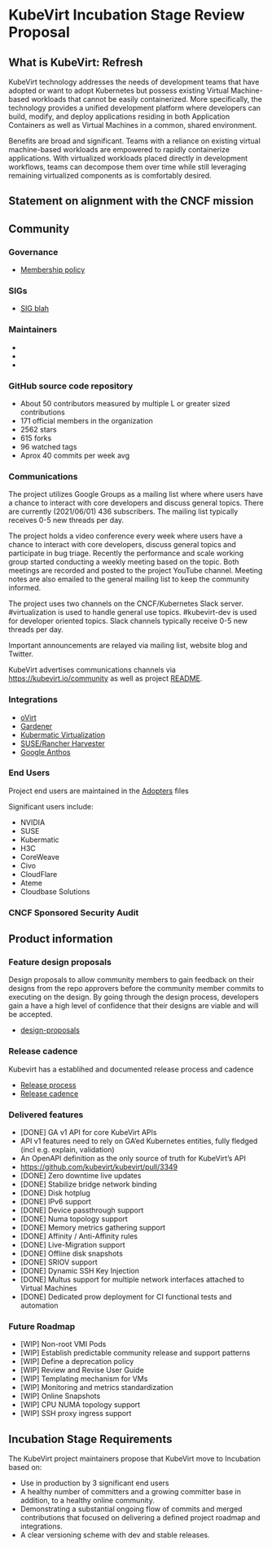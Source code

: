 # KubeVirt Incubation Stage Review Proposal

## What is KubeVirt: Refresh

KubeVirt technology addresses the needs of development teams that have adopted or want to adopt Kubernetes but possess existing Virtual Machine-based workloads that cannot be easily containerized. More specifically, the technology provides a unified development platform where developers can build, modify, and deploy applications residing in both Application Containers as well as Virtual Machines in a common, shared environment.

Benefits are broad and significant. Teams with a reliance on existing virtual machine-based workloads are empowered to rapidly containerize applications. With virtualized workloads placed directly in development workflows, teams can decompose them over time while still leveraging remaining virtualized components as is comfortably desired.

## Statement on alignment with the CNCF mission

## Community

### Governance

* [Membership policy](https://github.com/kubevirt/community/blob/master/membership_policy.md)

### SIGs

* [SIG blah](https://github.com/kubevirt/community/blob/master/sigs.yaml)

### Maintainers

*
*
*

### GitHub source code repository

* About 50 contributors measured by multiple L or greater sized contributions
* 171 official members in the organization
* 2562 stars
* 615 forks
* 96 watched tags
* Aprox 40 commits per week avg

### Communications
The project utilizes Google Groups as a mailing list where where users have a chance to interact with core developers and discuss general topics. There are currently (2021/06/01) 436 subscribers.  The mailing list typically receives 0-5 new threads per day.

The project holds a video conference every week where users have a chance to interact with core developers, discuss general topics and participate in bug triage. Recently the performance and scale working group started conducting a weekly meeting based on the topic. Both meetings are recorded and posted to the project YouTube channel. Meeting notes are also emailed to the general mailing list to keep the community informed.

The project uses two channels on the CNCF/Kubernetes Slack server. #virtualization is used to handle general use topics. #kubevirt-dev is used for developer oriented topics.  Slack channels typically receive 0-5 new threads per day.

Important announcements are relayed via mailing list, website blog and Twitter.

KubeVirt advertises communications channels via https://kubevirt.io/community as well as project [README](https://github.com/kubevirt/kubevirt/blob/master/README.md).

### Integrations

* [oVirt](https://www.ovirt.org)
* [Gardener](https://gardener.cloud/blog/2020-10/00/)
* [Kubermatic Virtualization](https://www.kubermatic.com/products/kubevirt/)
* [SUSE/Rancher Harvester](https://github.com/rancher/harvester/blob/766abd06561b059c1af623aacc4e505db471ceee/deploy/charts/harvester/README.md)
* [Google Anthos](https://youtu.be/RE0A3kHT3LA?t=126)

### End Users

Project end users are maintained in the [Adopters](https://github.com/kubevirt/kubevirt/blob/main/ADOPTERS.md) files

Significant users include:
* NVIDIA
* SUSE
* Kubermatic
* H3C
* CoreWeave
* Civo
* CloudFlare
* Ateme
* Cloudbase Solutions

### CNCF Sponsored Security Audit

## Product information

### Feature design proposals
Design proposals to allow community members to gain feedback on their designs from the repo approvers before the community member commits to executing on the design. By going through the design process, developers gain a have a high level of confidence that their designs are viable and will be accepted.

* [design-proposals](https://github.com/kubevirt/community/tree/master/design-proposals)

### Release cadence

Kubevirt has a establihed and documented release process and cadence

* [Release process](https://github.com/kubevirt/kubevirt/blob/main/docs/release.md)
* [Release cadence](https://github.com/kubevirt/kubevirt/blob/main/docs/release.md#cadence-and-timeline)

### Delivered features

* [DONE] GA v1 API for core KubeVirt APIs
 * API v1 features need to rely on GA’ed Kubernetes entities, fully fledged (incl e.g. explain, validation)
 * An OpenAPI definition as the only source of truth for KubeVirt’s API
 * https://github.com/kubevirt/kubevirt/pull/3349
* [DONE] Zero downtime live updates
* [DONE] Stabilize bridge network binding
* [DONE] Disk hotplug
* [DONE] IPv6 support
* [DONE] Device passthrough support
* [DONE] Numa topology support
* [DONE] Memory metrics gathering support
* [DONE] Affinity / Anti-Affinity rules
* [DONE] Live-Migration support
* [DONE] Offline disk snapshots
* [DONE] SRIOV support
* [DONE] Dynamic SSH Key Injection
* [DONE] Multus support for multiple network interfaces attached to Virtual Machines
* [DONE] Dedicated prow deployment for CI functional tests and automation

### Future Roadmap

* [WIP] Non-root VMI Pods
* [WIP] Establish predictable community release and support patterns
* [WIP] Define a deprecation policy
* [WIP] Review and Revise User Guide
* [WIP] Templating mechanism for VMs
* [WIP] Monitoring and metrics standardization
* [WIP] Online Snapshots
* [WIP] CPU NUMA topology support
* [WIP] SSH proxy ingress support

## Incubation Stage Requirements

The KubeVirt project maintainers propose that KubeVirt move to Incubation based on:

* Use in production by 3 significant end users
* A healthy number of committers and a growing committer base in addition, to a healthy online community.
* Demonstrating a substantial ongoing flow of commits and merged contributions that focused on delivering a defined project roadmap and integrations.
* A clear versioning scheme with dev and stable releases.
